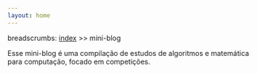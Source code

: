 ```yaml
---
layout: home
---
```

breadscrumbs: [index](http://turing-challenges.github.io/) >> mini-blog



Esse mini-blog é uma compilação de estudos de algoritmos e matemática para 
computação, focado em competições.

